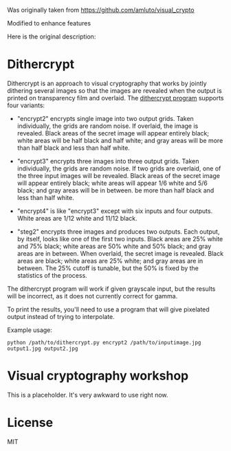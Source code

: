 Was originally taken from https://github.com/amluto/visual_crypto

Modified to enhance features

Here is the original description:


# Dithercrypt

Dithercrypt is an approach to visual cryptography that works by jointly
dithering several images so that the images are revealed when the
output is printed on transparency film and overlaid.  The
[dithercrypt program](dithercrypt/dithercrypt.py) supports
four variants:

* "encrypt2" encrypts single image into two output grids.  Taken
  individually, the grids are random noise.  If overlaid, the image is
  revealed.  Black areas of the secret image will appear entirely black;
  white areas will be half black and half white; and gray areas will
  be more than half black and less than half white.

* "encrypt3" encrypts three images into three output grids.  Taken
  individually, the grids are random noise.  If two grids are
  overlaid, one of the three input images will be revealed.  Black
  areas of the secret image will appear entirely black; white areas
  will appear 1/6 white and 5/6 black; and gray areas will be in
  between.  be more than half black and less than half white.

* "encrypt4" is like "encrypt3" except with six inputs and four outputs.
  White areas are 1/12 white and 11/12 black.

* "steg2" encrypts three images and produces two outputs.  Each output,
  by itself, looks like one of the first two inputs.  Black areas are
  25% white and 75% black; white areas are 50% white and 50% black;
  and gray areas are in between.  When overlaid, the secret image
  is revealed.  Black areas are black; white areas are 25% white;
  and gray areas are in between.  The 25% cutoff is tunable, but the
  50% is fixed by the statistics of the process.

The dithercrypt program will work if given grayscale input, but the
results will be incorrect, as it does not currently correct for
gamma.

To print the results, you'll need to use a program that will give
pixelated output instead of trying to interpolate.

Example usage:
```
python /path/to/dithercrypt.py encrypt2 /path/to/inputimage.jpg output1.jpg output2.jpg
```

# Visual cryptography workshop

This is a placeholder.  It's very awkward to use right now.

# License

MIT
